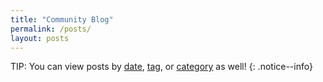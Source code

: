 ```yaml
---
title: "Community Blog"
permalink: /posts/
layout: posts
---
```


TIP: You can view posts by [date](/byyear/), [tag](/tags/), or [category](/categories/) as well!
{: .notice--info}
